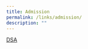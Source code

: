 ```yaml
---
title: Admission
permalink: /links/admission/
description: ""
---
```

<a href="https://westspringsec.moe.edu.sg/programmes/co-curriculum/direct-schools-admission/" target="_blank">DSA</a>